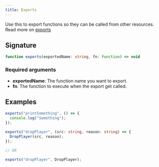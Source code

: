 ```yaml
---
title: Exports
---
```


Use this to export functions so they can be called from other resources.\
Read more on [exports](/docs/developers/scripting-manual/runtimes/javascript/#using-exports)

## Signature

```ts
function exports(exportedName: string, fn: Function) => void
```

### Required arguments

- **exportedName**: The function name you want to export.
- **fn**: The function to execute when the export get called.

## Examples

```ts
exports("printSomething", () => {
  console.log("Something");
});
```

```ts
exports("dropPlayer", (src: string, reason: string) => {
  DropPlayer(src, reason);
});

// OR

exports("dropPlayer", DropPlayer);
```
